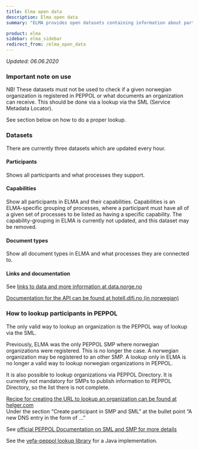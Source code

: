 ```yaml
---
title: Elma open data
description: Elma open data
summary: "ELMA provides open datasets containing information about participants and what profiles each participant is registered with."

product: elma
sidebar: elma_sidebar
redirect_from: /elma_open_data
---
```


*Updated: 06.06.2020*

### Important note on use
NB! These datasets must not be used to check if a given norwegian organization is registered in PEPPOL or what documents an organization can receive. This should be done via a lookup via the SML (Service Metadata Locator).

See section below on how to do a proper lookup.

### Datasets
There are currently three datasets which are updated every hour.

#### Participants
Shows all participants and what processes they support.

#### Capabilities
Show all participants in ELMA and their capabilities.
Capabilities is an ELMA-specific grouping of processes, where a participant must have all of a given set of processes to be listed as having a specific capability.
The capability-grouping in ELMA is currently not updated, and this dataset may be removed.

#### Document types
Show all document types in ELMA and what processes they are connected to.

#### Links and documentation
See [links to data and more information at data.norge.no](https://data.norge.no/datasets/5a5374c3-c6a7-49f8-b9cc-0a9e48c1acd7)

[Documentation for the API can be found at hotell.difi.no (in norwegian)](https://hotell.difi.no/api)


### How to lookup participants in PEPPOL

The only valid way to lookup an organization is the PEPPOL way of lookup via the SML.

Previously, ELMA was the only PEPPOL SMP where norwegian organizations were registered. This is no longer the case. A norwegian organization may be registered to an other SMP. A lookup only in ELMA is no longer a valid way to lookup norwegian organizations in PEPPOL.

It is also possible to lookup organizations via PEPPOL Directory. It is currently not mandatory for SMPs to publish information to PEPPOL Directory, so the list there is not complete.

[Recipe for creating the URL to lookup an organization can be found at helger.com](https://peppol.helger.com/public/menuitem-docs-smp-sml-interplay)  
Under the section “Create participant in SMP and SML” at the bullet point “A new DNS entry in the form of …”

See [official PEPPOL Documentation on SML and SMP for more details](https://peppol.eu/downloads/the-peppol-edelivery-network-specifications/)

See the [vefa-peppol lookup library](https://github.com/OxalisCommunity/vefa-peppol/tree/master/peppol-lookup) for a Java implementation.
